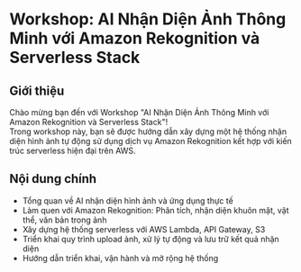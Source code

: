 # Workshop: AI Nhận Diện Ảnh Thông Minh với Amazon Rekognition và Serverless Stack

## Giới thiệu

Chào mừng bạn đến với Workshop "AI Nhận Diện Ảnh Thông Minh với Amazon Rekognition và Serverless Stack"!  
Trong workshop này, bạn sẽ được hướng dẫn xây dựng một hệ thống nhận diện hình ảnh tự động sử dụng dịch vụ Amazon Rekognition kết hợp với kiến trúc serverless hiện đại trên AWS.

## Nội dung chính

- Tổng quan về AI nhận diện hình ảnh và ứng dụng thực tế
- Làm quen với Amazon Rekognition: Phân tích, nhận diện khuôn mặt, vật thể, văn bản trong ảnh
- Xây dựng hệ thống serverless với AWS Lambda, API Gateway, S3
- Triển khai quy trình upload ảnh, xử lý tự động và lưu trữ kết quả nhận diện
- Hướng dẫn triển khai, vận hành và mở rộng hệ thống

